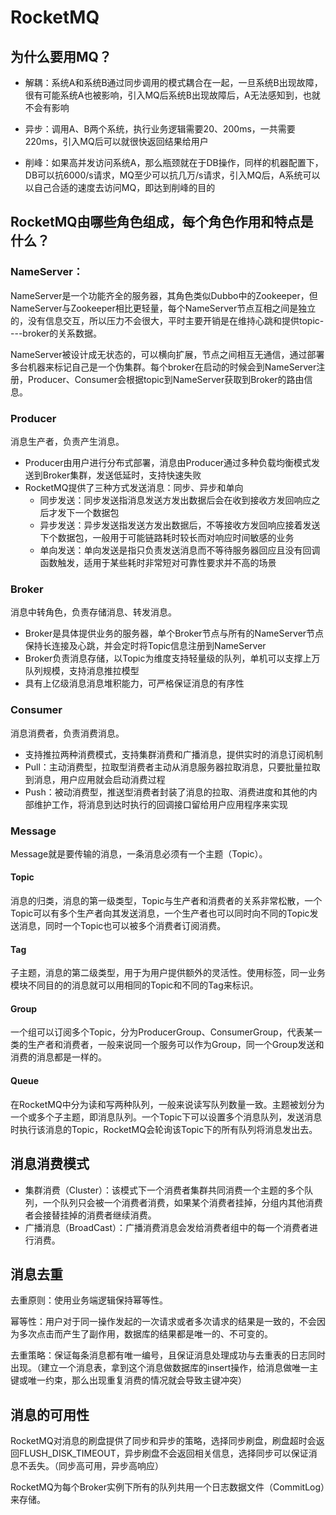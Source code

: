 #  RocketMQ

##  为什么要用MQ？

- 解耦：系统A和系统B通过同步调用的模式耦合在一起，一旦系统B出现故障，很有可能系统A也被影响，引入MQ后系统B出现故障后，A无法感知到，也就不会有影响

- 异步：调用A、B两个系统，执行业务逻辑需要20、200ms，一共需要220ms，引入MQ后可以就很快返回结果给用户
- 削峰：如果高并发访问系统A，那么瓶颈就在于DB操作，同样的机器配置下，DB可以抗6000/s请求，MQ至少可以抗几万/s请求，引入MQ后，A系统可以以自己合适的速度去访问MQ，即达到削峰的目的

##  RocketMQ由哪些角色组成，每个角色作用和特点是什么？

###  NameServer：

NameServer是一个功能齐全的服务器，其角色类似Dubbo中的Zookeeper，但NameServer与Zookeeper相比更轻量，每个NameServer节点互相之间是独立的，没有信息交互，所以压力不会很大，平时主要开销是在维持心跳和提供topic----broker的关系数据。

NameServer被设计成无状态的，可以横向扩展，节点之间相互无通信，通过部署多台机器来标记自己是一个伪集群。每个broker在启动的时候会到NameServer注册，Producer、Consumer会根据topic到NameServer获取到Broker的路由信息。

###  Producer

消息生产者，负责产生消息。

- Producer由用户进行分布式部署，消息由Producer通过多种负载均衡模式发送到Broker集群，发送低延时，支持快速失败
- RocketMQ提供了三种方式发送消息：同步、异步和单向
  - 同步发送：同步发送指消息发送方发出数据后会在收到接收方发回响应之后才发下一个数据包
  - 异步发送：异步发送指发送方发出数据后，不等接收方发回响应接着发送下个数据包，一般用于可能链路耗时较长而对响应时间敏感的业务
  - 单向发送：单向发送是指只负责发送消息而不等待服务器回应且没有回调函数触发，适用于某些耗时非常短对可靠性要求并不高的场景

###  Broker

消息中转角色，负责存储消息、转发消息。

- Broker是具体提供业务的服务器，单个Broker节点与所有的NameServer节点保持长连接及心跳，并会定时将Topic信息注册到NameServer
- Broker负责消息存储，以Topic为维度支持轻量级的队列，单机可以支撑上万队列规模，支持消息推拉模型
- 具有上亿级消息消息堆积能力，可严格保证消息的有序性

###  Consumer

消息消费者，负责消费消息。

- 支持推拉两种消费模式，支持集群消费和广播消息，提供实时的消息订阅机制
- Pull：主动消费型，拉取型消费者主动从消息服务器拉取消息，只要批量拉取到消息，用户应用就会启动消费过程
- Push：被动消费型，推送型消费者封装了消息的拉取、消费进度和其他的内部维护工作，将消息到达时执行的回调接口留给用户应用程序来实现

###  Message

Message就是要传输的消息，一条消息必须有一个主题（Topic）。

####  Topic

消息的归类，消息的第一级类型，Topic与生产者和消费者的关系非常松散，一个Topic可以有多个生产者向其发送消息，一个生产者也可以同时向不同的Topic发送消息，同时一个Topic也可以被多个消费者订阅消费。

####  Tag

子主题，消息的第二级类型，用于为用户提供额外的灵活性。使用标签，同一业务模块不同目的的消息就可以用相同的Topic和不同的Tag来标识。

####  Group

一个组可以订阅多个Topic，分为ProducerGroup、ConsumerGroup，代表某一类的生产者和消费者，一般来说同一个服务可以作为Group，同一个Group发送和消费的消息都是一样的。

####  Queue

在RocketMQ中分为读和写两种队列，一般来说读写队列数量一致。主题被划分为一个或多个子主题，即消息队列。一个Topic下可以设置多个消息队列，发送消息时执行该消息的Topic，RocketMQ会轮询该Topic下的所有队列将消息发出去。

##   消息消费模式

- 集群消费（Cluster）：该模式下一个消费者集群共同消费一个主题的多个队列，一个队列只会被一个消费者消费，如果某个消费者挂掉，分组内其他消费者会接替挂掉的消费者继续消费。
- 广播消息（BroadCast）：广播消费消息会发给消费者组中的每一个消费者进行消费。

##  消息去重

去重原则：使用业务端逻辑保持幂等性。

幂等性：用户对于同一操作发起的一次请求或者多次请求的结果是一致的，不会因为多次点击而产生了副作用，数据库的结果都是唯一的、不可变的。

去重策略：保证每条消息都有唯一编号，且保证消息处理成功与去重表的日志同时出现。（建立一个消息表，拿到这个消息做数据库的insert操作，给消息做唯一主键或唯一约束，那么出现重复消费的情况就会导致主键冲突）

##  消息的可用性

RocketMQ对消息的刷盘提供了同步和异步的策略，选择同步刷盘，刷盘超时会返回FLUSH_DISK_TIMEOUT，异步刷盘不会返回相关信息，选择同步可以保证消息不丢失。（同步高可用，异步高响应）

RocketMQ为每个Broker实例下所有的队列共用一个日志数据文件（CommitLog）来存储。